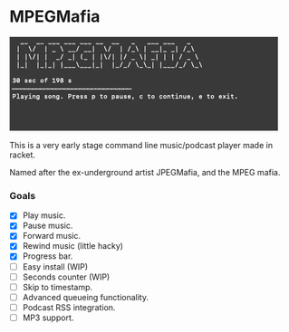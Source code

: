 # MPEGMafia
![Alt text](/mpegmafia.gif "Optional Title")

This is a very early stage command line music/podcast player made in racket. 

Named after the ex-underground artist JPEGMafia, and the MPEG mafia.

### Goals
- [x] Play music.
- [x] Pause music.
- [x] Forward music.
- [x] Rewind music (little hacky)
- [x] Progress bar.
- [ ] Easy install (WIP)
- [ ] Seconds counter (WIP)
- [ ] Skip to timestamp.
- [ ] Advanced queueing functionality.
- [ ] Podcast RSS integration.
- [ ] MP3 support.
